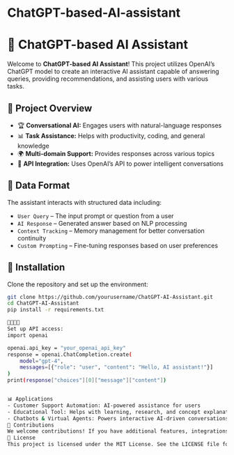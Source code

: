 # ChatGPT-based-AI-assistant
# 🤖 ChatGPT-based AI Assistant

Welcome to **ChatGPT-based AI Assistant**! This project utilizes OpenAI’s ChatGPT model to create an interactive AI assistant capable of answering queries, providing recommendations, and assisting users with various tasks.

## 📌 Project Overview
- 🏆 **Conversational AI:** Engages users with natural-language responses  
- 📊 **Task Assistance:** Helps with productivity, coding, and general knowledge  
- 🌍 **Multi-domain Support:** Provides responses across various topics  
- 🚀 **API Integration:** Uses OpenAI’s API to power intelligent conversations  

## 📂 Data Format
The assistant interacts with structured data including:
- `User Query` – The input prompt or question from a user  
- `AI Response` – Generated answer based on NLP processing  
- `Context Tracking` – Memory management for better conversation continuity  
- `Custom Prompting` – Fine-tuning responses based on user preferences  

## 🔧 Installation
Clone the repository and set up the environment:
```bash
git clone https://github.com/yourusername/ChatGPT-AI-Assistant.git
cd ChatGPT-AI-Assistant
pip install -r requirements.txt


Set up API access:
import openai

openai.api_key = "your_openai_api_key"
response = openai.ChatCompletion.create(
    model="gpt-4",
    messages=[{"role": "user", "content": "Hello, AI assistant!"}]
)
print(response["choices"][0]["message"]["content"])


📊 Applications
- Customer Support Automation: AI-powered assistance for users
- Educational Tool: Helps with learning, research, and concept explanations
- Chatbots & Virtual Agents: Powers interactive AI-driven conversations
🤝 Contributions
We welcome contributions! If you have additional features, integrations, or improvements, feel free to submit a pull request.
📜 License
This project is licensed under the MIT License. See the LICENSE file for details
